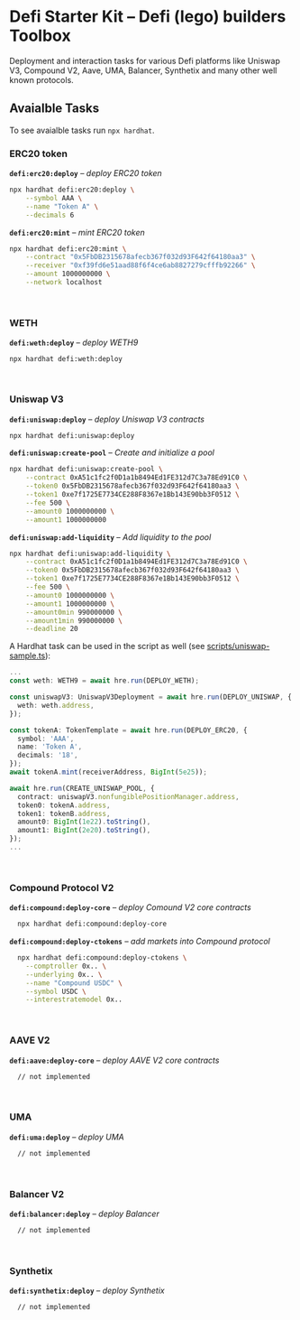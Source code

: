 # Defi Starter Kit – Defi (lego) builders Toolbox

Deployment and interaction tasks for various Defi platforms like Uniswap V3, Compound V2, Aave, UMA, Balancer, Synthetix and many other well known protocols.


## Avaialble Tasks
To see avaialble tasks run `npx hardhat`.

### ERC20 token
**`defi:erc20:deploy`** – _deploy ERC20 token_
```bash
npx hardhat defi:erc20:deploy \
    --symbol AAA \
    --name "Token A" \
    --decimals 6
```

**`defi:erc20:mint`** – _mint ERC20 token_
```bash
npx hardhat defi:erc20:mint \
    --contract "0x5FbDB2315678afecb367f032d93F642f64180aa3" \
    --receiver "0xf39fd6e51aad88f6f4ce6ab8827279cfffb92266" \
    --amount 1000000000 \
    --network localhost
```

<br>

### WETH
**`defi:weth:deploy`** – _deploy WETH9_
```shell
npx hardhat defi:weth:deploy
```

<br>

### Uniswap V3
**`defi:uniswap:deploy`** – _deploy Uniswap V3 contracts_
```bash
npx hardhat defi:uniswap:deploy
```

**`defi:uniswap:create-pool`** – _Create and initialize a pool_
```bash
npx hardhat defi:uniswap:create-pool \
    --contract 0xA51c1fc2f0D1a1b8494Ed1FE312d7C3a78Ed91C0 \
    --token0 0x5FbDB2315678afecb367f032d93F642f64180aa3 \
    --token1 0xe7f1725E7734CE288F8367e1Bb143E90bb3F0512 \
    --fee 500 \
    --amount0 1000000000 \
    --amount1 1000000000
```

**`defi:uniswap:add-liquidity`** – _Add liquidity to the pool_
```bash
npx hardhat defi:uniswap:add-liquidity \
    --contract 0xA51c1fc2f0D1a1b8494Ed1FE312d7C3a78Ed91C0 \
    --token0 0x5FbDB2315678afecb367f032d93F642f64180aa3 \
    --token1 0xe7f1725E7734CE288F8367e1Bb143E90bb3F0512 \
    --fee 500 \
    --amount0 1000000000 \
    --amount1 1000000000 \
    --amount0min 990000000 \
    --amount1min 990000000 \
    --deadline 20
```


A Hardhat task can be used in the script as well (see [scripts/uniswap-sample.ts](./scripts/uniswap-sample.ts)):
```typescript
...
const weth: WETH9 = await hre.run(DEPLOY_WETH);

const uniswapV3: UniswapV3Deployment = await hre.run(DEPLOY_UNISWAP, {
  weth: weth.address,
});

const tokenA: TokenTemplate = await hre.run(DEPLOY_ERC20, {
  symbol: 'AAA',
  name: 'Token A',
  decimals: '18',
});
await tokenA.mint(receiverAddress, BigInt(5e25));

await hre.run(CREATE_UNISWAP_POOL, {
  contract: uniswapV3.nonfungiblePositionManager.address,
  token0: tokenA.address,
  token1: tokenB.address,
  amount0: BigInt(1e22).toString(),
  amount1: BigInt(2e20).toString(),
});
...
```

<br>

### Compound Protocol V2
**`defi:compound:deploy-core`** – _deploy Comound V2 core contracts_
```bash
  npx hardhat defi:compound:deploy-core
```
**`defi:compound:deploy-ctokens`** – _add markets into Compound protocol_
```bash
  npx hardhat defi:compound:deploy-ctokens \
    --comptroller 0x.. \
    --underlying 0x.. \
    --name "Compound USDC" \
    --symbol USDC \
    --interestratemodel 0x..
```


<br>

### AAVE V2
**`defi:aave:deploy-core`** – _deploy AAVE V2 core contracts_
```bash
  // not implemented
```

<br>

### UMA
**`defi:uma:deploy`** – _deploy UMA_
```bash
  // not implemented
```

<br>

### Balancer V2
**`defi:balancer:deploy`** – _deploy Balancer_
```bash
  // not implemented
```
<br>

### Synthetix
**`defi:synthetix:deploy`** – _deploy Synthetix_
```bash
  // not implemented
```
